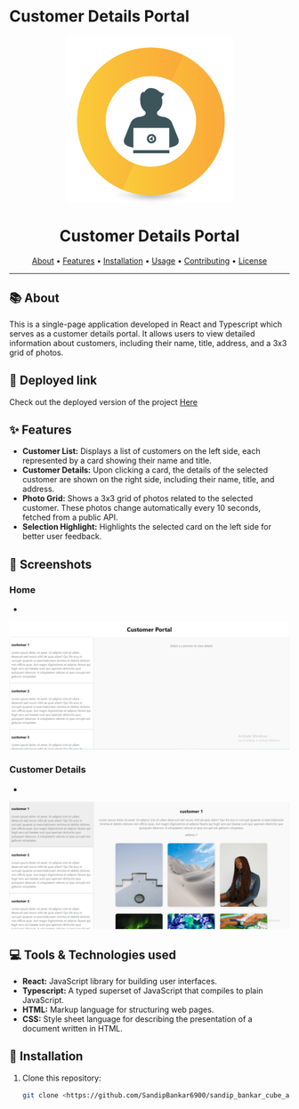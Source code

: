 # Customer Details Portal

<p align="center">
  <img src="https://github.com/SandipBankar6900/sandip_bankar_cube_assignment/blob/main/images/Customer-Portal-Icon.png" alt="Project Logo" width="300" height="300">
</p>

<h1 align="center">Customer Details Portal</h1>

<p align="center">

</p>

<p align="center">
  <a href="#about">About</a> •
  <a href="#features">Features</a> •
  <a href="#installation">Installation</a> •
  <a href="#usage">Usage</a> •
  <a href="#contributing">Contributing</a> •
  <a href="#license">License</a>
</p>

---

## 📚 About

This is a single-page application developed in React and Typescript which serves as a customer details portal. It allows users to view detailed information about customers, including their name, title, address, and a 3x3 grid of photos.

## 🚀 Deployed link

Check out the deployed version of the project [Here](https://customer-p.vercel.app/)

## ✨ Features

- **Customer List:** Displays a list of customers on the left side, each represented by a card showing their name and title.
- **Customer Details:** Upon clicking a card, the details of the selected customer are shown on the right side, including their name, title, and address.
- **Photo Grid:** Shows a 3x3 grid of photos related to the selected customer. These photos change automatically every 10 seconds, fetched from a public API.
- **Selection Highlight:** Highlights the selected card on the left side for better user feedback.

## 🎥 Screenshots

### Home
- 
![Homepage](https://github.com/SandipBankar6900/sandip_bankar_cube_assignment/blob/main/images/Screenshot%20(85).png)

### Customer Details
- 
![Homepage](https://github.com/SandipBankar6900/sandip_bankar_cube_assignment/blob/main/images/Screenshot%20(87).png)

## 💻 Tools & Technologies used

- **React:** JavaScript library for building user interfaces.
- **Typescript:** A typed superset of JavaScript that compiles to plain JavaScript.
- **HTML:** Markup language for structuring web pages.
- **CSS:** Style sheet language for describing the presentation of a document written in HTML.

## 🚀 Installation

1. Clone this repository:
   ```bash
   git clone <https://github.com/SandipBankar6900/sandip_bankar_cube_assignment.git>
